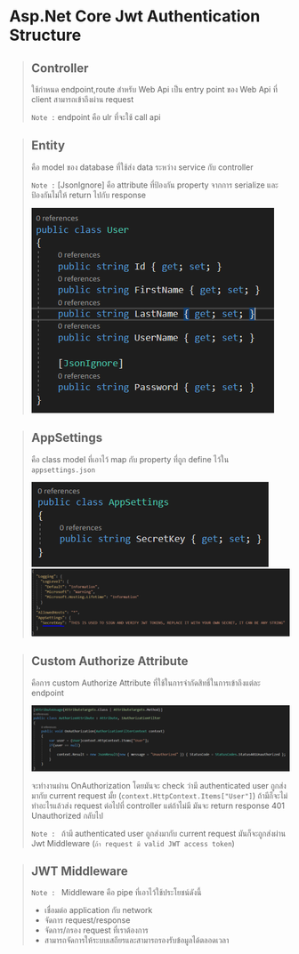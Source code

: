 # Asp.Net Core Jwt Authentication Structure

> ## Controller
> ใช้กำหนด endpoint,route สำหรับ Web Api เป็น entry point ของ Web Api ที่ client สามารถเข้าถึงผ่าน request
>
> `Note :` endpoint คือ ulr ที่จะใช้ call api

> ## Entity
>  คือ model ของ database ที่ใช้ส่ง data ระหว่าง service กับ controller
>
> `Note :` [JsonIgnore] คือ attribute ที่ป้องกัน property จากการ serialize และป้องกันไม่ให้ return ไปกับ response
>
> ![entity](picture/Entity.png)

> ## AppSettings
> คือ class model ที่เอาไว้ map กับ property ที่ถูก define ไว้ใน `appsettings.json`
>
> ![appsettings](picture/Appsettings.png)
> ![appsettingsJson](picture/AppsettingsJson.png)

> ## Custom Authorize Attribute
> คือการ custom Authorize Attribute ที่ใช้ในการจำกัดสิทธิ์ในการเข้าถึงแต่ละ endpoint
>
> ![AuthorizeAttribute](picture/AuthorizeAttribute.png)
>
> จะทำงานผ่าน OnAuthorization โดยมันจะ check ว่ามี authenticated user ถูกส่งมากับ current request มั้ย (`context.HttpContext.Items["User"]`) ถ้ามีก็จะไม่ทำอะไรแล้วส่ง request ต่อไปที่ controller แต่ถ้าไม่มี มันจะ return response 401 Unauthorized กลับไป
>
> `Note : ` ถ้ามี authenticated user ถูกส่งมากับ current request มันก็จะถูกส่งผ่าน Jwt Middleware (`ถ้า request มี valid JWT access token`)

> ## JWT Middleware
> `Note : ` Middleware คือ pipe ที่เอาไว้ใช้ประโยชน์ดังนี้
> - เชื่อมต่อ application กับ network
> - จัดการ request/response
> - จัดการ/กรอง request ที่เราต้องการ
> - สามารถจัดการให้ระบบเสถียรและสามารถรองรับข้อมูลได้ตลอดเวลา
